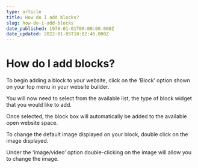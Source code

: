 ```yaml
---
type: article
title: How do I add blocks?
slug: how-do-i-add-blocks
date_published: 1970-01-01T00:00:00.000Z
date_updated: 2022-01-05T18:02:46.000Z
---
```


# How do I add blocks?

To begin adding a block to your website, click on the ‘Block’ option shown on your top menu in your website builder.

You will now need to select from the available list, the type of block widget that you would like to add.

Once selected, the block box will automatically be added to the available open website space.

To change the default image displayed on your block, double click on the image displayed.

Under the ‘image/video’ option double-clicking on the image will allow you to change the image.